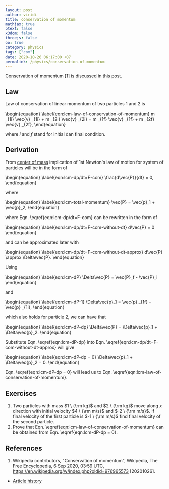 ```yaml
---
layout: post
author: viridi
title: conservation of momentum
mathjax: true
ptext: false
x3dom: false
threejs: false
oo: true
category: physics
tags: ["com"]
date: 2020-10-26 06:17:00 +07
permalink: /physics/conservation-of-momentum
---
```

Conservation of momentum [[1](#ref1)] is discussed in this post.

## Law
Law of conservation of linear momentum of two particles $1$ and $2$ is

\begin{equation}
\label{eqn:lcm-law-of-conservation-of-momentum}
m _{1i} \vec{v} _{1i} + m _{2i} \vec{v} _{2i} = m _{1f} \vec{v} _{1f} + m _{2f} \vec{v} _{2f},
\end{equation}

where $i$ and $f$ stand for initial dan final condition.


## Derivation
From [center of mass](center-of-mass) implication of 1st Newton's law of motion for system of particles will be in the form of

\begin{equation}
\label{eqn:lcm-dp/dt=F-com}
\frac{d\vec{P}}{dt} = 0,
\end{equation}

where

\begin{equation}
\label{eqn:lcm-total-momentum}
\vec{P} = \vec{p}_1 + \vec{p}_2,
\end{equation}

where Eqn. \eqref{eqn:lcm-dp/dt=F-com} can be rewritten in the form of

\begin{equation}
\label{eqn:lcm-dp/dt=F-com-without-dt}
d\vec{P} = 0
\end{equation}

and can be approximated later with

\begin{equation}
\label{eqn:lcm-dp/dt=F-com-without-dt-approx}
d\vec{P} \approx \Delta\vec{P}.
\end{equation}

Using

\begin{equation}
\label{eqn:lcm-dP}
\Delta\vec{P} = \vec{P}_f - \vec{P}_i
\end{equation}

and

\begin{equation}
\label{eqn:lcm-dP-1}
\Delta\vec{p}_1 = \vec{p} _{1f} - \vec{p} _{1i},
\end{equation}

which also holds for particle $2$, we can have that

\begin{equation}
\label{eqn:lcm-dP-dp}
\Delta\vec{P} = \Delta\vec{p}_1 + \Delta\vec{p}_2.
\end{equation}

Substitute Eqn. \eqref{eqn:lcm-dP-dp} into Eqn. \eqref{eqn:lcm-dp/dt=F-com-without-dt-approx} will give

\begin{equation}
\label{eqn:lcm-dP-dp = 0}
\Delta\vec{p}_1 + \Delta\vec{p}_2 = 0.
\end{equation}

Eqn. \eqref{eqn:lcm-dP-dp = 0} will lead us to Eqn. \eqref{eqn:lcm-law-of-conservation-of-momentum}.


## Exercises
1. Two particles with mass $1 \ {\rm kg}$ and $2 \ {\rm kg}$ move along $x$ direction with initial velocity $4 \ {\rm m/s}$ and $-2 \ {\rm m/s}$. If final velocity of the first particle is $-1 \ {\rm m/s}$ find final velocity of the second particle.
2. Prove that Eqn. \eqref{eqn:lcm-law-of-conservation-of-momentum} can be obtained from Eqn. \eqref{eqn:lcm-dP-dp = 0}.


## References
1. <a name="ref1"></a>Wikipedia contributors, "Conservation of momentum", Wikipedia, The Free Encyclopedia, 6 Sep 2020, 03:59 UTC, <https://en.wikipedia.org/w/index.php?oldid=976965573> [20201026].

+ [Article history](https://github.com/butiran/butiran.github.io/commits/master/_posts/phys/2020-10-26-conservation-of-momentum.md)
